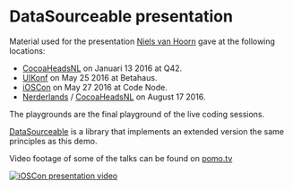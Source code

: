 # DataSourceable presentation

Material used for the presentation [Niels van Hoorn](http://twitter.com/nvh) gave at the following locations:
- [CocoaHeadsNL](http://www.cocoaheads.nl) on Januari 13 2016 at Q42.
- [UIKonf](http://www.uikonf.com) on May 25 2016 at Betahaus.
- [iOSCon](https://skillsmatter.com/conferences/7598-ioscon-2016-the-conference-for-ios-and-swift-developers) on May 27 2016 at Code Node.
- [Nerderlands](http://www.nerderlands.com) / [CocoaHeadsNL](http://www.cocoaheads.nl) on August 17 2016.

The playgrounds are the final playground of the live coding sessions.

[DataSourceable](https://github.com/nvh/DataSourceable) is a library that implements an extended version the same principles as this demo.

Video footage of some of the talks can be found on [pomo.tv](http://www.pomo.tv/speakers/niels-van-hoorn/)

[![iOSCon presentation video](https://i.vimeocdn.com/video/572827119.jpg?mw=1920&mh=1080&q=70)](https://vimeo.com/168337920)
